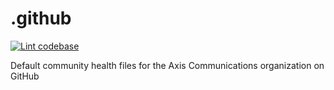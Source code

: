 <!-- textlint-disable -->
# .github
<!-- textlint-enable -->

[![Lint codebase](https://github.com/AxisCommunications/.github/actions/workflows/lint.yml/badge.svg)](https://github.com/AxisCommunications/.github/actions/workflows/lint.yml)

Default community health files for the Axis Communications organization on GitHub
